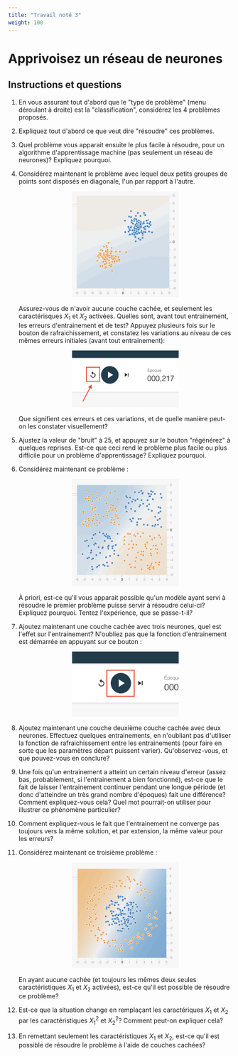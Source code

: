 ```yaml
---
title: "Travail noté 3"
weight: 100
---
```


# Apprivoisez un réseau de neurones

## Instructions et questions

1. En vous assurant tout d'abord que le "type de problème" (menu déroulant à
   droite) est la "classification", considérez les 4 problèmes proposés.

2. Expliquez tout d'abord ce que veut dire "résoudre" ces problèmes.

3. Quel problème vous apparait ensuite le plus facile à résoudre, pour un
   algorithme d'apprentissage machine (pas seulement un réseau de neurones)?
   Expliquez pourquoi.

4. Considérez maintenant le problème avec lequel deux petits groupes de points
   sont disposés en diagonale, l'un par rapport à l'autre.

   <p style="text-align: center;">
     <img src="/images/module3/tn3/prob1.png" alt="My image" style="width: 50%;">
   </p>

   Assurez-vous de n'avoir aucune couche cachée, et seulement les caractérisques
   $X_1$ et $X_2$ activées. Quelles sont, avant tout entrainement, les erreurs
   d'entrainement et de test? Appuyez plusieurs fois sur le bouton de
   rafraichissement, et constatez les variations au niveau de ces mêmes erreurs
   initiales (avant tout entrainement):

   <p style="text-align: center;">
     <img src="/images/module3/tn3/refresh_button.png" alt="My image" style="width: 50%;">
   </p>

   Que signifient ces erreurs et ces variations, et de quelle manière peut-on
   les constater visuellement?

5. Ajustez la valeur de "bruit" à 25, et appuyez sur le bouton "régénérez" à
   quelques reprises. Est-ce que ceci rend le problème plus facile ou plus
   difficile pour un problème d'apprentissage? Expliquez pourquoi.

6. Considérez maintenant ce problème :

   <p style="text-align: center;">
     <img src="/images/module3/tn3/prob2.png" alt="My image" style="width: 50%;">
   </p>

   À priori, est-ce qu'il vous apparait possible qu'un modèle ayant servi à
   résoudre le premier problème puisse servir à résoudre celui-ci? Expliquez
   pourquoi. Tentez l'expérience, que se passe-t-il?

7. Ajoutez maintenant une couche cachée avec trois neurones, quel est l'effet
   sur l'entrainement? N'oubliez pas que la fonction d'entrainement est démarrée
   en appuyant sur ce bouton :

   <p style="text-align: center;">
     <img src="/images/module3/tn3/train_button.png" alt="My image" style="width: 50%;">
   </p>

8. Ajoutez maintenant une couche deuxième couche cachée avec deux neurones.
   Effectuez quelques entrainements, en n'oubliant pas d'utiliser la fonction de
   rafraichissement entre les entrainements (pour faire en sorte que les
   paramètres départ puissent varier). Qu'observez-vous, et que pouvez-vous en
   conclure?

9. Une fois qu'un entrainement a atteint un certain niveau d'erreur (assez bas,
   probablement, si l'entrainement a bien fonctionné), est-ce que le fait de
   laisser l'entrainement continuer pendant une longue période (et donc
   d'atteindre un très grand nombre d'époques) fait une différence? Comment
   expliquez-vous cela? Quel mot pourrait-on utiliser pour illustrer ce
   phénomène particulier?

10. Comment expliquez-vous le fait que l'entrainement ne converge pas toujours
    vers la même solution, et par extension, la même valeur pour les erreurs?

11. Considérez maintenant ce troisième problème :

    <p style="text-align: center;">
      <img src="/images/module3/tn3/prob3.png" alt="My image" style="width: 50%;">
    </p>

    En ayant aucune cachée (et toujours les mêmes deux seules caractéristiques
    $X_1$ et $X_2$ activées), est-ce qu'il est possible de résoudre ce problème?

12. Est-ce que la situation change en remplaçant les caractériques $X_1$ et
    $X_2$ par les caractéristiques $X_1^2$ et $X_2^2$? Comment peut-on expliquer
    cela?

13. En remettant seulement les caractéristiques $X_1$ et $X_2$, est-ce qu'il est
    possible de résoudre le problème à l'aide de couches cachées?
